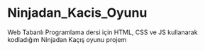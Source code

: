 # Ninjadan_Kacis_Oyunu
Web Tabanlı Programlama dersi için HTML, CSS ve JS kullanarak kodladığım Ninjadan Kaçış oyunu projem
